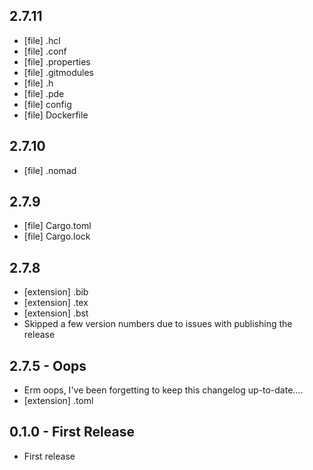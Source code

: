 ## 2.7.11
 - [file] .hcl
 - [file] .conf
 - [file] .properties
 - [file] .gitmodules
 - [file] .h
 - [file] .pde
 - [file] config
 - [file] Dockerfile

## 2.7.10
 - [file] .nomad

## 2.7.9
 - [file] Cargo.toml
 - [file] Cargo.lock

## 2.7.8
 - [extension] .bib
 - [extension] .tex
 - [extension] .bst
 - Skipped a few version numbers due to issues with publishing the release

## 2.7.5 - Oops
 - Erm oops, I've been forgetting to keep this changelog up-to-date....
 - [extension] .toml

## 0.1.0 - First Release
 - First release
